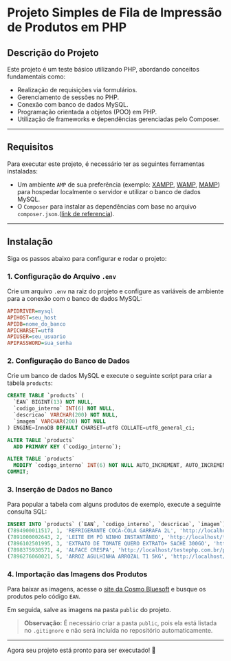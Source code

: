 # Projeto Simples de Fila de Impressão de Produtos em PHP

## Descrição do Projeto

Este projeto é um teste básico utilizando PHP, abordando conceitos fundamentais como:

* Realização de requisições via formulários.
* Gerenciamento de sessões no PHP.
* Conexão com banco de dados MySQL.
* Programação orientada a objetos (POO) em PHP.
* Utilização de frameworks e dependências gerenciadas pelo Composer.

---

## Requisitos

Para executar este projeto, é necessário ter as seguintes ferramentas instaladas:

* Um ambiente `AMP` de sua preferência (exemplo: [XAMPP](https://www.apachefriends.org/pt_br/download.html), [WAMP](https://www.wampserver.com/en/download-wampserver-64bits/), [MAMP](https://www.mamp.info/en/downloads/)) para hospedar localmente o servidor e utilizar o banco de dados MySQL.
* O `Composer` para instalar as dependências com base no arquivo `composer.json`.([link de referencia](https://getcomposer.org/download/)).

---

## Instalação

Siga os passos abaixo para configurar e rodar o projeto:

### 1. Configuração do Arquivo `.env`

Crie um arquivo `.env` na raiz do projeto e configure as variáveis de ambiente para a conexão com o banco de dados MySQL:

```ini
APIDRIVER=mysql
APIHOST=seu_host
APIDB=nome_do_banco
APICHARSET=utf8
APIUSER=seu_usuario
APIPASSWORD=sua_senha
```

### 2. Configuração do Banco de Dados

Crie um banco de dados MySQL e execute o seguinte script para criar a tabela `products`:

```sql
CREATE TABLE `products` (
  `EAN` BIGINT(13) NOT NULL,
  `codigo_interno` INT(6) NOT NULL,
  `descricao` VARCHAR(200) NOT NULL,
  `imagem` VARCHAR(200) NOT NULL
) ENGINE=InnoDB DEFAULT CHARSET=utf8 COLLATE=utf8_general_ci;

ALTER TABLE `products`
  ADD PRIMARY KEY (`codigo_interno`);

ALTER TABLE `products`
  MODIFY `codigo_interno` INT(6) NOT NULL AUTO_INCREMENT, AUTO_INCREMENT=222223;
COMMIT;
```

### 3. Inserção de Dados no Banco

Para popular a tabela com alguns produtos de exemplo, execute a seguinte consulta SQL:

```sql
INSERT INTO `products` (`EAN`, `codigo_interno`, `descricao`, `imagem`) VALUES
(7894900011517, 1, 'REFRIGERANTE COCA-COLA GARRAFA 2L', 'http://localhost/testephp.com.br/public/7894900011517.jfif'),
(7891000002643, 2, 'LEITE EM PÓ NINHO INSTANTÂNEO', 'http://localhost/testephp.com.br/public/7891000002643.jfif'),
(7896102501995, 3, 'EXTRATO DE TOMATE QUERO EXTRATO+ SACHÊ 300GO', 'http://localhost/testephp.com.br/public/7896102501995.png'),
(7898375930571, 4, 'ALFACE CRESPA', 'http://localhost/testephp.com.br/public/7898375930571.jfif'),
(7896276060021, 5, 'ARROZ AGULHINHA ARROZAL T1 5KG', 'http://localhost/testephp.com.br/public/7896276060021.jfif');
```

### 4. Importação das Imagens dos Produtos  

Para baixar as imagens, acesse o [site da Cosmo Bluesoft](https://cosmos.bluesoft.com.br/produtos) e busque os produtos pelo código `EAN`.  

Em seguida, salve as imagens na pasta `public` do projeto.  

> **Observação:** É necessário criar a pasta `public`, pois ela está listada no `.gitignore` e não será incluída no repositório automaticamente. 

---

Agora seu projeto está pronto para ser executado! 🚀

